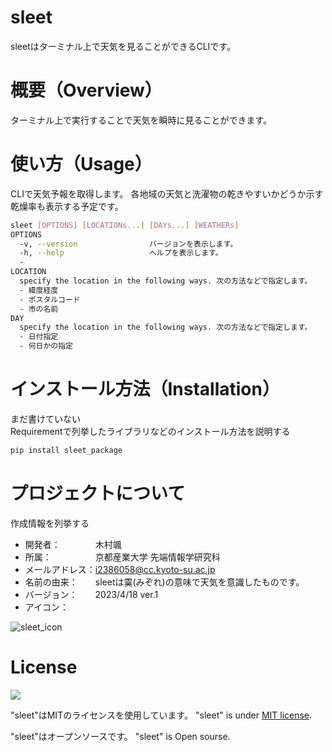 # sleet
  sleetはターミナル上で天気を見ることができるCLIです。
 
# 概要（Overview）
ターミナル上で実行することで天気を瞬時に見ることができます。
 
# 使い方（Usage）
CLIで天気予報を取得します。 各地域の天気と洗濯物の乾きやすいかどうか示す乾燥率も表示する予定です。 

```bash
sleet [OPTIONS] [LOCATIONs...] [DAYs...] [WEATHERs]
OPTIONS
  -v, --version                バージョンを表示します。
  -h, --help                   ヘルプを表示します。
  -
LOCATION
  specify the location in the following ways. 次の方法などで指定します。
  - 緯度経度
  - ポスタルコード
  - 市の名前
DAY
  specify the location in the following ways. 次の方法などで指定します。
  - 日付指定
  - 何日かの指定
```
 
# インストール方法（Installation）
 
 まだ書けていない  
Requirementで列挙したライブラリなどのインストール方法を説明する
 
```bash
pip install sleet_package
```

 
# プロジェクトについて
 
作成情報を列挙する
 
* 開発者：　　　　木村颯
* 所属：　　　　　京都産業大学 先端情報学研究科
* メールアドレス：i2386058@cc.kyoto-su.ac.jp
* 名前の由来：　　sleetは霙(みぞれ)の意味で天気を意識したものです。
* バージョン：　　2023/4/18 ver.1
* アイコン：　　　
 
 ![sleet_icon](https://user-images.githubusercontent.com/92291361/232662040-3a87611a-bf53-41bb-8a86-b6954be1eb1b.svg)

 
# License 
![](https://img.shields.io/github/license/kimura-hytaae/sleet)

"sleet"はMITのライセンスを使用しています。
"sleet" is under [MIT license](https://en.wikipedia.org/wiki/MIT_License).
 
 "sleet"はオープンソースです。
"sleet" is Open sourse.
